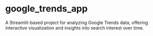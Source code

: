 # google_trends_app
A Streamlit-based project for analyzing Google Trends data, offering interactive visualization and insights into search interest over time.
